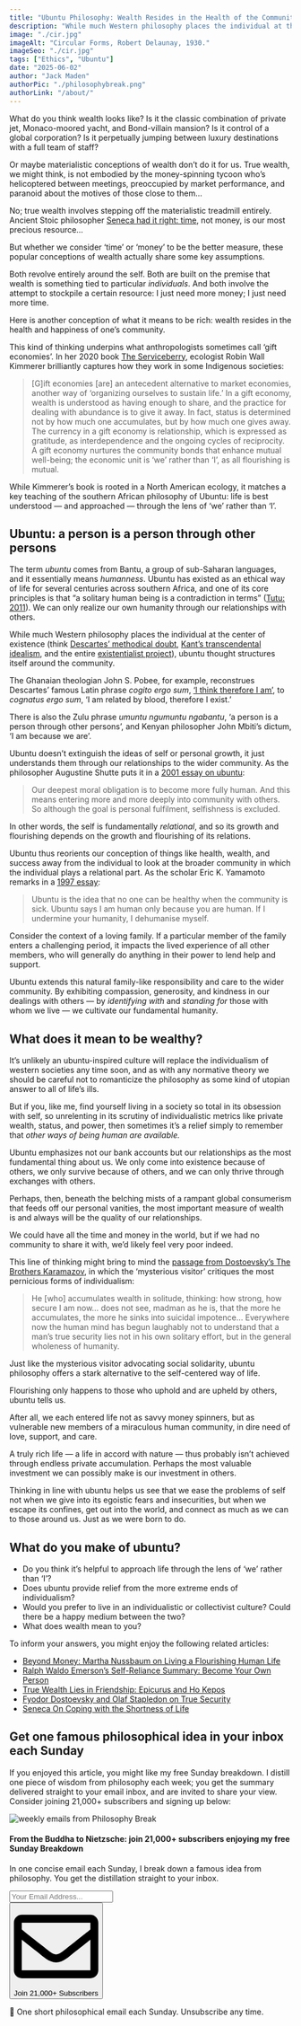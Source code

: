 ```yaml
---
title: "Ubuntu Philosophy: Wealth Resides in the Health of the Community"
description: "While much Western philosophy places the individual at the center of existence, Ubuntu is a system of thought structured around the community. Its principle that ‘a person is a person through other persons’ leads to profoundly altered notions of health, wealth, and ethics."
image: "./cir.jpg"
imageAlt: "Circular Forms, Robert Delaunay, 1930."
imageSeo: "./cir.jpg"
tags: ["Ethics", "Ubuntu"]
date: "2025-06-02"
author: "Jack Maden"
authorPic: "./philosophybreak.png"
authorLink: "/about/"
---
```


<span class="big-letter">W</span>hat do you think wealth looks like? Is it the classic combination of private jet, Monaco-moored yacht, and Bond-villain mansion? Is it control of a global corporation? Is it perpetually jumping between luxury destinations with a full team of staff?

Or maybe materialistic conceptions of wealth don’t do it for us. True wealth, we might think, is not embodied by the money-spinning tycoon who’s helicoptered between meetings, preoccupied by market performance, and paranoid about the motives of those close to them…

No; true wealth involves stepping off the materialistic treadmill entirely. Ancient Stoic philosopher [Seneca had it right: time](/articles/seneca-on-coping-with-the-shortness-of-life/), not money, is our most precious resource… 

But whether we consider ‘time’ or ‘money’ to be the better measure, these popular conceptions of wealth actually share some key assumptions.

Both revolve entirely around the self. Both are built on the premise that wealth is something tied to particular _individuals_. And both involve the attempt to stockpile a certain resource: I just need more money; I just need more time.

Here is another conception of what it means to be rich: wealth resides in the health and happiness of one’s community.

This kind of thinking underpins what anthropologists sometimes call ‘gift economies’. In her 2020 book <a target="_blank" rel="noopener noreferrer sponsored" href="https://amzn.to/43qAHOM">The Serviceberry</a>, ecologist Robin Wall Kimmerer brilliantly captures how they work in some Indigenous societies: 

>\[G]ift economies \[are] an antecedent alternative to market economies, another way of ‘organizing ourselves to sustain life.’ In a gift economy, wealth is understood as having enough to share, and the practice for dealing with abundance is to give it away. In fact, status is determined not by how much one accumulates, but by how much one gives away. The currency in a gift economy is relationship, which is expressed as gratitude, as interdependence and the ongoing cycles of reciprocity. A gift economy nurtures the community bonds that enhance mutual well-being; the economic unit is ‘we’ rather than ‘I’, as all flourishing is mutual.

While Kimmerer’s book is rooted in a North American ecology, it matches a key teaching of the southern African philosophy of Ubuntu: life is best understood — and approached — through the lens of ‘we’ rather than ‘I’.

## Ubuntu: a person is a person through other persons

<span class="big-letter">T</span>he term _ubuntu_ comes from Bantu, a group of sub-Saharan languages, and it essentially means _humanness_. Ubuntu has existed as an ethical way of life for several centuries across southern Africa, and one of its core principles is that “a solitary human being is a contradiction in terms” (<a target="_blank" rel="noopener noreferrer sponsored" href="https://amzn.to/43ElfNE">Tutu: 2011</a>). We can only realize our own humanity through our relationships with others. 

While much Western philosophy places the individual at the center of existence (think [Descartes’ methodical doubt](/articles/i-think-therefore-i-am-descartes-cogito-ergo-sum-explained/), [Kant’s transcendental idealism](/articles/kant-transcendental-idealism-the-copernican-revolution-of-philosophy/), and the entire [existentialist project](/articles/what-is-existentialism-3-core-principles-of-existentialist-philosophy/)), ubuntu thought structures itself around the community. 

The Ghanaian theologian John S. Pobee, for example, reconstrues Descartes’ famous Latin phrase _cogito ergo sum_, [‘I think therefore I am’](/articles/i-think-therefore-i-am-descartes-cogito-ergo-sum-explained/), to _cognatus ergo sum_, ‘I am related by blood, therefore I exist.’ 

There is also the Zulu phrase _umuntu ngumuntu ngabantu_, ‘a person is a person through other persons’, and Kenyan philosopher John Mbiti’s dictum, ‘I am because we are’. 

Ubuntu doesn’t extinguish the ideas of self or personal growth, it just understands them through our relationships to the wider community. As the philosopher Augustine Shutte puts it in a [2001 essay on ubuntu](https://philpapers.org/rec/SHUUAE):

>Our deepest moral obligation is to become more fully human. And this means entering more and more deeply into community with others. So although the goal is personal fulfilment, selfishness is excluded.

In other words, the self is fundamentally _relational_, and so its growth and flourishing depends on the growth and flourishing of its relations.

Ubuntu thus reorients our conception of things like health, wealth, and success away from the individual to look at the broader community in which the individual plays a relational part. As the scholar Eric K. Yamamoto remarks in a [1997 essay](https://scholarspace.manoa.hawaii.edu/items/be422a5e-7df2-46d7-bc4a-17e11b396e1a):

>Ubuntu is the idea that no one can be healthy when the community is sick. Ubuntu says I am human only because you are human. If I undermine your humanity, I dehumanise myself.

Consider the context of a loving family. If a particular member of the family enters a challenging period, it impacts the lived experience of all other members, who will generally do anything in their power to lend help and support.

Ubuntu extends this natural family-like responsibility and care to the wider community. By exhibiting compassion, generosity, and kindness in our dealings with others — by _identifying with_ and _standing for_ those with whom we live — we cultivate our fundamental humanity. 

## What does it mean to be wealthy?

<span class="big-letter">I</span>t’s unlikely an ubuntu-inspired culture will replace the individualism of western societies any time soon, and as with any normative theory we should be careful not to romanticize the philosophy as some kind of utopian answer to all of life’s ills.

But if you, like me, find yourself living in a society so total in its obsession with self, so unrelenting in its scrutiny of individualistic metrics like private wealth, status, and power, then sometimes it’s a relief simply to remember that _other ways of being human are available._

Ubuntu emphasizes not our bank accounts but our relationships as the most fundamental thing about us. We only come into existence because of others, we only survive because of others, and we can only thrive through exchanges with others.

Perhaps, then, beneath the belching mists of a rampant global consumerism that feeds off our personal vanities, the most important measure of wealth is and always will be the quality of our relationships. 

We could have all the time and money in the world, but if we had no community to share it with, we’d likely feel very poor indeed.

This line of thinking might bring to mind the [passage from Dostoevsky’s The Brothers Karamazov](/articles/fyodor-dostoevsky-and-olaf-stapledon-on-true-security/), in which the ‘mysterious visitor’ critiques the most pernicious forms of individualism: 

>He \[who] accumulates wealth in solitude, thinking: how strong, how secure I am now… does not see, madman as he is, that the more he accumulates, the more he sinks into suicidal impotence… Everywhere now the human mind has begun laughably not to understand that a man’s true security lies not in his own solitary effort, but in the general wholeness of humanity.

Just like the mysterious visitor advocating social solidarity, ubuntu philosophy offers a stark alternative to the self-centered way of life. 

Flourishing only happens to those who uphold and are upheld by others, ubuntu tells us.

After all, we each entered life not as savvy money spinners, but as vulnerable new members of a miraculous human community, in dire need of love, support, and care.

A truly rich life — a life in accord with nature — thus probably isn’t achieved through endless private accumulation. Perhaps the most valuable investment we can possibly make is our investment in others.

Thinking in line with ubuntu helps us see that we ease the problems of self not when we give into its egoistic fears and insecurities, but when we escape its confines, get out into the world, and connect as much as we can to those around us. Just as we were born to do.

## What do you make of ubuntu?
- Do you think it’s helpful to approach life through the lens of ‘we’ rather than ‘I’?
- Does ubuntu provide relief from the more extreme ends of individualism?
- Would you prefer to live in an individualistic or collectivist culture? Could there be a happy medium between the two?​
- What does wealth mean to you?

To inform your answers, you might enjoy the following related articles:

- [​Beyond Money: Martha Nussbaum on Living a Flourishing Human Life​](/articles/beyond-money-martha-nussbaum-on-living-a-flourishing-human-life/)
- [​Ralph Waldo Emerson’s Self-Reliance Summary: Become Your Own Person​](/articles/ralph-waldo-emerson-self-reliance-summary-and-pdf-become-your-own-person/)
- [​True Wealth Lies in Friendship: Epicurus and Ho Kepos​](/articles/true-wealth-lies-in-friendship-epicurus-and-ho-kepos/)
- ​[Fyodor Dostoevsky and Olaf Stapledon on True Security​](/articles/fyodor-dostoevsky-and-olaf-stapledon-on-true-security/)
- ​[Seneca On Coping with the Shortness of Life](/articles/seneca-on-coping-with-the-shortness-of-life/)

## Get one famous philosophical idea in your inbox each Sunday

<span class="big-letter">I</span>f you enjoyed this article, you might like my free Sunday breakdown. I distill one piece of wisdom from philosophy each week; you get the summary delivered straight to your email inbox, and are invited to share your view. Consider joining 21,000+ subscribers and signing up below:

<!--big subscribe-->
<div class="course-promo darkradial-background subscribe text-center">
    <img src="/static/6313d50bc32799a6c869239128784c7b/e7f7a/weekly-break.webp" alt="weekly emails from Philosophy Break">
    <h4>From the Buddha to Nietzsche: join 21,000+ subscribers enjoying my free Sunday Breakdown</h4>
    <p class="small-grey-font no-mar-bottom">In one concise email each Sunday, I break down a famous idea from philosophy. You get the distillation straight to your inbox.</p>
    <div class="small-pad-top">
        <form action="https://app.convertkit.com/forms/5812400/subscriptions" method="post" data-sv-form="5812400" data-uid="be0e52d3c0" data-format="inline" data-version="6" data-options="{&quot;settings&quot;:{&quot;after_subscribe&quot;:{&quot;action&quot;:&quot;message&quot;,&quot;success_message&quot;:&quot;Thank you, philosopher! Your welcome email will land in your inbox shortly.&quot;,&quot;redirect_url&quot;:&quot;/thank-you/&quot;},&quot;analytics&quot;:{&quot;google&quot;:null,&quot;fathom&quot;:null,&quot;facebook&quot;:null,&quot;segment&quot;:null,&quot;pinterest&quot;:null,&quot;sparkloop&quot;:null,&quot;googletagmanager&quot;:null},&quot;modal&quot;:{&quot;trigger&quot;:&quot;timer&quot;,&quot;scroll_percentage&quot;:null,&quot;timer&quot;:5,&quot;devices&quot;:&quot;all&quot;,&quot;show_once_every&quot;:15},&quot;powered_by&quot;:{&quot;show&quot;:false,&quot;url&quot;:&quot;https://convertkit.com/features/forms?utm_campaign=poweredby&amp;utm_content=form&amp;utm_medium=referral&amp;utm_source=dynamic&quot;},&quot;recaptcha&quot;:{&quot;enabled&quot;:false},&quot;return_visitor&quot;:{&quot;action&quot;:&quot;show&quot;,&quot;custom_content&quot;:&quot;&quot;},&quot;slide_in&quot;:{&quot;display_in&quot;:&quot;bottom_right&quot;,&quot;trigger&quot;:&quot;timer&quot;,&quot;scroll_percentage&quot;:null,&quot;timer&quot;:5,&quot;devices&quot;:&quot;all&quot;,&quot;show_once_every&quot;:15},&quot;sticky_bar&quot;:{&quot;display_in&quot;:&quot;top&quot;,&quot;trigger&quot;:&quot;timer&quot;,&quot;scroll_percentage&quot;:null,&quot;timer&quot;:5,&quot;devices&quot;:&quot;all&quot;,&quot;show_once_every&quot;:15}},&quot;version&quot;:&quot;6&quot;}" min-width="400 500 600 700 800">
        <div data-style="clean"><ul data-element="errors" data-group="alert"></ul><div data-element="fields" data-stacked="false">
            <div>
                <input name="email_address" aria-label="Your Email Address..." placeholder="Your Email Address..." required type="email" />
            </div>
            <button class="button primary" type="submit" data-element="submit"><div><div></div><div></div><div></div></div><span><svg xmlns="http://www.w3.org/2000/svg" viewBox="0 0 512 512"><path d="M464 64H48C21.49 64 0 85.49 0 112v288c0 26.51 21.49 48 48 48h416c26.51 0 48-21.49 48-48V112c0-26.51-21.49-48-48-48zm0 48v40.805c-22.422 18.259-58.168 46.651-134.587 106.49-16.841 13.247-50.201 45.072-73.413 44.701-23.208.375-56.579-31.459-73.413-44.701C106.18 199.465 70.425 171.067 48 152.805V112h416zM48 400V214.398c22.914 18.251 55.409 43.862 104.938 82.646 21.857 17.205 60.134 55.186 103.062 54.955 42.717.231 80.509-37.199 103.053-54.947 49.528-38.783 82.032-64.401 104.947-82.653V400H48z"/></svg>Join 21,000+ Subscribers</span></button>
            </div>
            </div>
        </form>
        <p class="tiny-mar-top no-mar-bottom review-font">💭 One short philosophical email each Sunday. Unsubscribe any time.</p>
    </div>
</div>
</div>